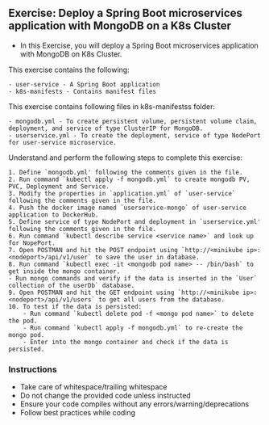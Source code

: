 ## Exercise: Deploy a Spring Boot microservices application with MongoDB on a K8s Cluster

  
* In this Exercise, you will deploy a Spring Boot microservices application with MongoDB on K8s Cluster.  

This exercise contains the following:

	- user-service - A Spring Boot application
	- k8s-manifests - Contains manifest files
	
This exercise contains following files in k8s-manifestss folder:

	- mongodb.yml - To create persistent volume, persistent volume claim, deployment, and service of type ClusterIP for MongoDB.
	- userservice.yml - To create the deployment, service of type NodePort for user-service microservice.

Understand and perform the following steps to complete this exercise:
	
	1. Define `mongodb.yml' following the comments given in the file.
	2. Run command `kubectl apply -f mongodb.yml` to create mongodb PV, PVC, Deployment and Service.
	3. Modify the properties in `application.yml` of `user-service` following the comments given in the file.
	4. Push the docker image named `userservice-mongo` of user-service application to DockerHub.
	5. Define service of type NodePort and deployment in `userservice.yml' following the comments given in the file.
	6. Run command `kubectl describe service <service name>` and look up for NopePort.
	7. Open POSTMAN and hit the POST endpoint using `http://<minikube ip>:<nodeport>/api/v1/user` to save the user in database.
	8. Run command `kubectl exec -it <mongodb pod name> -- /bin/bash` to get inside the mongo container.
	- Run mongo commands and verify if the data is inserted in the `User` collection of the userDb` database.
	9. Open POSTMAN and hit the GET endpoint using `http://<minikube ip>:<nodeport>/api/v1/users` to get all users from the database.
	10. To test if the data is persisted:
		- Run command `kubectl delete pod -f <mongo pod name>` to delete the pod.
		- Run command `kubectl apply -f mongodb.yml` to re-create the mongo pod.
		- Enter into the mongo container and check if the data is persisted.


### Instructions

- Take care of whitespace/trailing whitespace
- Do not change the provided code unless instructed
- Ensure your code compiles without any errors/warning/deprecations
- Follow best practices while coding